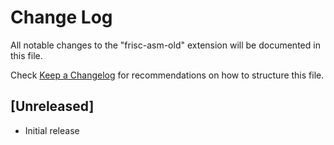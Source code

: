 # Change Log
All notable changes to the "frisc-asm-old" extension will be documented in this file.

Check [Keep a Changelog](http://keepachangelog.com/) for recommendations on how to structure this file.

## [Unreleased]
- Initial release